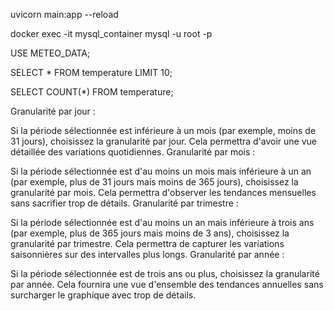 uvicorn main:app --reload

docker exec -it mysql_container mysql -u root -p

USE METEO_DATA;

SELECT * FROM temperature LIMIT 10;

SELECT COUNT(*) FROM temperature;



Granularité par jour :

Si la période sélectionnée est inférieure à un mois (par exemple, moins de 31 jours), choisissez la granularité par jour. Cela permettra d'avoir une vue détaillée des variations quotidiennes.
Granularité par mois :

Si la période sélectionnée est d'au moins un mois mais inférieure à un an (par exemple, plus de 31 jours mais moins de 365 jours), choisissez la granularité par mois. Cela permettra d'observer les tendances mensuelles sans sacrifier trop de détails.
Granularité par trimestre :

Si la période sélectionnée est d'au moins un an mais inférieure à trois ans (par exemple, plus de 365 jours mais moins de 3 ans), choisissez la granularité par trimestre. Cela permettra de capturer les variations saisonnières sur des intervalles plus longs.
Granularité par année :

Si la période sélectionnée est de trois ans ou plus, choisissez la granularité par année. Cela fournira une vue d'ensemble des tendances annuelles sans surcharger le graphique avec trop de détails.